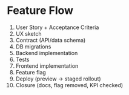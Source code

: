 # Feature Flow

1. User Story + Acceptance Criteria
2. UX sketch
3. Contract (API/data schema)
4. DB migrations
5. Backend implementation
6. Tests
7. Frontend implementation
8. Feature flag
9. Deploy (preview → staged rollout)
10. Closure (docs, flag removed, KPI checked)

<!-- ПОЯСНЕНИЕ: пошаговый алгоритм работы над любой фичей -->
